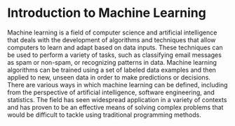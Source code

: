 # Introduction to Machine Learning

Machine learning is a field of computer science and artificial intelligence that deals with the development of algorithms and techniques that allow computers to learn and adapt based on data inputs. These techniques can be used to perform a variety of tasks, such as classifying email messages as spam or non-spam, or recognizing patterns in data. Machine learning algorithms can be trained using a set of labeled data examples and then applied to new, unseen data in order to make predictions or decisions. There are various ways in which machine learning can be defined, including from the perspective of artificial intelligence, software engineering, and statistics. The field has seen widespread application in a variety of contexts and has proven to be an effective means of solving complex problems that would be difficult to tackle using traditional programming methods.
